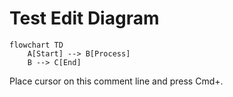# Test Edit Diagram

```mermaid
flowchart TD
    A[Start] --> B[Process]
    B --> C[End]
```

<!-- mermaid-source-file:.mermaid/test-edit_1730306400_0.mmd -->

Place cursor on this comment line and press Cmd+.